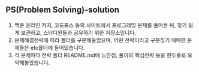 PS(Problem Solving)-solution
---

1. 백준 온라인 저지, 코드포스 등의 사이트에서 프로그래밍 문제를 풀어본 뒤, 찾기 쉽게 보관하고, 스터디원들과 공유하기 위한 저장소입니다.
2. 문제해결전략에 따라 폴더를 구분해놓았으며, 어떤 전략이라고 구분짓기 애매한 문제들은 etc폴더에 들어있습니다.
3. 각 문제마다 전략 폴더 README.md에 느낀점, 풀이의 핵심전략 등을 한두줄로 요약해놓았습니다.
